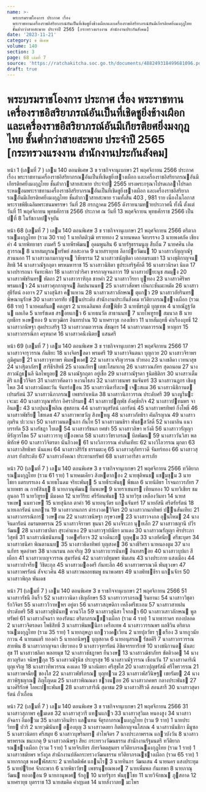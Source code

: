 ```yaml
---
name: >-
  พระบรมราชโองการ ประกาศ เรื่อง
  พระราชทานเครื่องราชอิสริยาภรณ์อันเป็นที่เชิดชูยิ่งช้างเผือกและเครื่องราชอิสริยาภรณ์อันมีเกียรติยศยิ่งมงกุฎไทย
  ชั้นต่ำกว่าสายสะพาย ประจำปี 2565 [กระทรวงแรงงาน สำนักงานประกันสังคม]
date: '2023-11-21'
category: ข พิเศษ
volume: 140
section: 3
page: 68 เล่มที่ 7
source: 'https://ratchakitcha.soc.go.th/documents/488249318499681096.pdf'
draft: true
---
```


# พระบรมราชโองการ ประกาศ เรื่อง พระราชทานเครื่องราชอิสริยาภรณ์อันเป็นที่เชิดชูยิ่งช้างเผือกและเครื่องราชอิสริยาภรณ์อันมีเกียรติยศยิ่งมงกุฎไทย ชั้นต่ำกว่าสายสะพาย ประจำปี 2565 [กระทรวงแรงงาน สำนักงานประกันสังคม]

หน้า 1 (เลมที่ 7 ) เลม 140 ตอนพิเศษ 3 ข ราชกิจจานุเบกษา 21 พฤศจิกายน 2566 ประกาศ เรื่อง พระราชทานเครื่องราชอิสริยาภรณอันเป็นที่เชิดชูยิ่งชางเผือก และเครื่องราชอิสริยาภรณอันมีเกียรติยศยิ่งมงกุฎไทย ชั้นต่ํากวาสายสะพาย ประจําป 2565 ทรงพระกรุณาโปรดเกลาโปรดกระหมอมพระราชทานเครื่องราชอิสริยาภรณอันเป็นที่เชิดชูยิ่งชางเผือก และเครื่องราชอิสริยาภรณอันมีเกียรติยศยิ่งมงกุฎไทย ชั้นต่ํากวาสายสะพาย รวมทั้งสิ้น 403 , 981 ราย เนื่องในโอกาสพระราชพิธีเฉลิมพระชนมพรรษา วันที่ 28 กรกฎาคม 2565 ดังรายนามทายประกาศนี้ ทั้งนี้ ตั้งแต่วันที่ 11 พฤศจิกายน พุทธศักราช 2566 ประกาศ ณ วันที่ 13 พฤศจิกายน พุทธศักราช 2566 เป็นปที่ 8 ในรัชกาลปจจุบัน

หน้า 68 (เลมที่ 7 ) เลม 140 ตอนพิเศษ 3 ข ราชกิจจานุเบกษา 21 พฤศจิกายน 2566 ตริตาภรณมงกุฎไทย (รวม 30 ราย) 1 นายกิตติวุฒิ ทรายทอง 2 นายนพดล จิตบรรจง 3 นายพงศภัค เชียงคํา 4 นายพิทยาธร งามศรี 5 นายพีรพัฒน อุดมพูนสิน 6 นายรัฐธรรมนูญ สืบถิ่น 7 นายศศิน เกิดสุวรรณ 8 นายสมบูรณทรัพย์ สอสะอาด 9 นายสรายุทธ ลีลาปยวัฒน 10 นางสาวกัญญาณัฐ สวนนอก 11 นางสาวแกมกาญจน วิชัยธรรม 12 นางสาวชนัญชิดา เอกอมรเมธา 13 นางชุติกาญจน สิทธิ 14 นางสาวณัฐกฤตา พรหมหาราช 15 นางสาวนิธิตา ชูประเสริฐศักดิ์ 16 นางสาวนิรดา นิแต 17 นางปรารถนา จันทะพิลา 18 นางสาวปวริศา ขจรกาญจนถาวร 19 นางสาวปยะนุช สมมุง 20 นางสาวพัชรินทร หัตถา 21 นางสาวราฑิกุล ชายคํา 22 นางสาววีรยา บูทอง 23 นางสาวศิริพร พรมแกว 24 นางสาวศุภกาญจน ลิมปนานนท 25 นางสาวสัตพร เบ็นกะซันมะหมัด 26 นางสาวสุธีรัตน์ องอาจ 27 นางสุนิสา คาแหวน 28 นางสาวเสาวลักษณ ตุแกว 29 นางสาวอัยรินทร พิษณานุรักษ์ 30 นางสาวอรทัย ปนประดับ สํานักงานประกันสังคม ทวีติยาภรณชางเผือก (รวม 68 ราย) 1 นายคมสันต คตภูธร 2 นายเฉลิมพล สังขพิชัย 3 นายชัชรภูมิ บุญเทพ 4 นายณัฏฐวัตน ผลเกิด 5 นายรัชเดช สรอยแกว 6 นายธนวัต สาธานนท 7 นายไพฑูรย สมนวล 8 นายฤทธีกร หงษทอง 9 นายวุฒิกร อินทรปาณ 10 นายศราวุธ กองเขียว 11 นายสัมฤทธิ์ คําเรืองฤทธิ์ 12 นางสาวกนิษฐา สุดประเสริฐ 13 นางสาวกมลวรรณ สัชฌุกร 14 นางสาวกมลวรรณ หาญกร 15 นางสาวกรรณิกา ครุฑมาศ 16 นางสาวคนึงนิตย แสนศรี

หน้า 69 (เลมที่ 7 ) เลม 140 ตอนพิเศษ 3 ข ราชกิจจานุเบกษา 21 พฤศจิกายน 2566 17 นางสาวจารุวรรณ กันธิยะ 18 นางจิตรลดา พรมศรี 19 นางสาวจินตนา บุญกวย 20 นางสาวจิราพร ภูมิศูนย 21 นางสาวจุฑาพร พิมพพงศ 22 นางสาวเจริญวรรณ บัวทอง 23 นางชลิดา เวทนาสุข 24 นางฐิตาภัสร สารีธีรสิทธิ์ 25 นางณภัทร เตชะโสมาเกตุ 26 นางสาวณภัทร สุดถนอม 27 นางสาวณัฎธนลี นิลไพบูลย 28 นางณัฐกฤตา อยู่เชื้อ 29 นางสาวณัฐรดา ฐนิตธิติกร 30 นางสาวเต็มศิริ แกววิจิตร 31 นางสาวทัดดาว หงวนไธสง 32 นางสาวธนพร ชมจันทร์ 33 นางสาวนฎกร เชิดชูไพล 34 นางสาวนัตตะวัน จันทร์ออน 35 นางสาวนิดารีละห เจะสแม 36 นางสาวนิธิกานต เปรมรัตน์ 37 นางสาวนิภาภรณ เพชรกําเหนิด 38 นางสาวนิภาวรรณ ประดับศรี 39 นางนูรีมะ เจะมะ 40 นางสาวบุณฑริกา อิศราภิรมย 41 นางสาวปญพัช อังศุชัยกิจ 42 นางสาวปทมพร จาอินตะ 43 นางปุนนพลิณ สุขสถาน 44 นางสาวผุสรัตน์ เอกรัตน์ 45 นางสาวพรทิพย์ กิ่งโพธิ์ 46 นางสาวพัชรีย ไชยเดช 47 นางสาวพาขวัญ สิงหหนู 48 นางสาวภัทธิรา คัมภีรญาณ 49 นางสาวภุมริน ปะวะนา 50 นางสาวมนตนภา กันโท 51 นางสาวมนธิรา พันธสวัสดิ์ 52 นางมาลิน แนวบรรทัด 53 นางรัชฎา ใบเต 54 นางสาวรัชนก ยศขํา 55 นางสาวลิษา หวังดี 56 นางสาววรัญญา หิรัญวรโชค 57 นางสาววรายุ ปองพาล 58 นางสาววัชราภรณ บิลพัฒน 59 นางสาววันวิสา พลพิทักษ์ 60 นางสาววิจิตรตา นันภิวงค 61 นางวิภาวรรณ คําสันเทียะ 62 นางวิไลวรรณ มุกตา 63 นางสาวสิทธิพร นันแพง 64 นางสาวสิริรัช ธรรมตะคุ 65 นางสาวสุภัทราวดี จันทร์ทอง 66 นางสาวสุภาภร ยังประดับ 67 นางสาวอังคณา ประทานทรัพย์ 68 นางสาวอาริสา ดาราภัย

หน้า 70 (เลมที่ 7 ) เลม 140 ตอนพิเศษ 3 ข ราชกิจจานุเบกษา 21 พฤศจิกายน 2566 ทวีติยาภรณมงกุฎไทย (รวม 61 ราย) 1 นายคมเคียว สิงหตากอง 2 นายชุติพนธ แชมชุม 3 นายไชยา แตรบรรเลง 4 นายธโนดม จริยะพันธุ 5 นายธีระพันธุ พืชผล 6 นายนิติธร โรจนถาวรภัทร 7 นายพชร ณ กาฬสินธุ 8 นายภาณุพัฒน ยิ้มพงษ 9 นายราเชนทร เทียนทอง 10 นายวิเชียร ชมภูนอก 11 นายวิฑูรย มีมงคล 12 นายวิริยะ ศรีรัตนพันธ 13 นายวิรุช เหลืองวันทา 14 นายสรพงษ นนทวงษ 15 นายสุนิกล ตาคํา 16 นายอนุวัตร แกนจันทร์ 17 นายอัสนี ศรีตรัยรัตน์ 18 นายเอกรัตน์ แหกาน 19 นางสาวกนกกร ดํารงวงควิจิตร 20 นางสาวกนกทิพย์ ปนสันเทียะ 21 นางสาวกรรณิการ วงษงาม 22 นางสาวขนิษฐา กรุษวงษ 23 นางสาวจงกล อุนใหม 24 นางจินดารัตน์ อมรมหพรรณ 25 นางสาวจิราพร ขุนนา 26 นางจีระภา นุยเล็ก 27 นางสาวชญานี ปวีรวัฒน 28 นางสาวชาลิตา สุระคําแหง 29 นางสาวฐาปณียา มาแดง 30 นางสาวณรัญญา ศิรประภาวิสุทธิ์ 31 นางสาวณิชนันทน วงคศรีอาจ 32 นางดีนะฮ บุญคุม 33 นางทัศนีย ศรีขะบุตร 34 นางสาวธนิศา พิณตานนท 35 นางสาวธิดาทิพย์ บุญสงค 36 นางธีริศรา นาหนองตูม 37 นางนภัทร พุดอําพร 38 นางนรมน ลอเจริญ 39 นางสาวบวรนันท อินทสรอย 40 นางสาวบุปผา สีเผือก 41 นางสาวเบญจวรรณ สุมารัตน์ 42 นางสาวปทุมพร พิมเสน 43 นางประกาย แสงเมือง 44 นางสาวปาจรีย วิชิตะกุล 45 นางสาวผองศรี กันทะลึก 46 นางสาวพรรณวดี พันธุวงษา 47 นางสาวพรรัตน์ สัจจะวศิน 48 นางสาวพลอยชมพู ธนาพงศธร 49 นางพัทธธีรา แกนจักร 50 นางสาวพิกุล พันเดช

หน้า 71 (เลมที่ 7 ) เลม 140 ตอนพิเศษ 3 ข ราชกิจจานุเบกษา 21 พฤศจิกายน 2566 51 นางสาวรัชนี อินริ้ว 52 นางสาววนิดา เชิญอักษร 53 นางสาววราภรณ รินยานะ 54 นางสาววิชุตา รักวิจิตร 55 นางสาววิวาหพร อยู่ตา 56 นางสาวสฤษดิกา เหล็งศรีชะเอม 57 นางสาวสายฝน ประดับศรี 58 นางสาวสุธินันท ควนวิไล 59 นางสาวสุนิสา ใจกลา 60 นางสาวเสาวลักษณ พูลทรัพย์ 61 นางสาวอัจฉรา ทองรัตนะ ตริตาภรณชางเผือก (รวม 4 ราย) 1 นายธาราดร ทองปลอด 2 นางสาวจิตรลดา โพธิสิทธิ์ 3 นางสาวพิมพนิภา เครือเทพ 4 นางสาววรรณพร ผลชีวิน ตริตาภรณมงกุฎไทย (รวม 35 ราย) 1 นายกฤษฎา แกววงคเวียน 2 นายปุลวัชร รุงเรือง 3 นายภูวนัย กาวน 4 นายมนตรี ทองคํา 5 นายอกนิษฐ บุญสอาด 6 นายอนุสรณ รัชตคีรี 7 นางสาวกรวรรณ สายพิน 8 นางสาวกาญจนา เขียวทอง 9 นางสาวจุฑารัตน์ ลิขิตจรรยารักษ์ 10 นางชนิกานต นันตะสุข 11 นางสาวชลิดา พลอยมุข 12 นางสาวชัชฎาพร ยืนวงษ 13 นางสาวฌิชาภัทร ขัตติวงค 14 นางสาวญริดา จนิษฐกุล 15 นางสาวณัฐนิช ประยูรสุข 16 นางสาวณัฐวรรณ เขื่อนวัน 17 นางสาวดาริณี บุญเจริญ 18 นางสาวทิพวรรณ คงแดง 19 นางนิตยา ศรีสุขใส 20 นางสาวปุญชรัสมิ์ ศรีไพรวรรณ 21 นางสาวพจนีย ของใส 22 นางสาวพัชรีภรณ บุญทวม 23 นางสาวพัสวีนิษฐ เชยรัมย 24 นางสาวพิฐชญาณ ภิญโญดม 25 นางสาวพิณณดา ชางนอย 26 นางสาวภคพร กลางประพันธ 27 นางศิริรักษ์ โลหะปยะพันธ 28 นางสาวสาริณี สุดาชม 29 นางสาวสิริวดี สอนสารี 30 นางสาวสุดารัตน์ ถั่วเถื่อน

หน้า 72 (เลมที่ 7 ) เลม 140 ตอนพิเศษ 3 ข ราชกิจจานุเบกษา 21 พฤศจิกายน 2566 31 นางสาวสุภาพร คุมเดช 32 นางสาวสุวารี แทนแกว 33 นางสาวสุวิมล หนองสูง 34 นางสาวอัจฉรา อิ่มอวม 35 นางสาวอินทิรา แลนทม จัตุรถาภรณมงกุฎไทย (รวม 9 ราย) 1 นายประวิทย บัวริ 2 นายวุฒินันท อองบุญ 3 นางสาวดลยา กิตติกาญจนโสภณ 4 นางสาวนันธิกา มีมูซอ 5 นางสาวนิตยา ศรีสมุท 6 นางสาวบุษรินทร อําไพจิตร 7 นางประภาพรรณ แกวบังวัน 8 นางสาวพรพรรณ ชนะเกตุ 9 นางสาวอณิษฐา สีหะ กระทรวงวัฒนธรรม สํานักงานรัฐมนตรี ทวีติยาภรณชางเผือก (รวม 1 ราย) 1 นายจิรภัทร ภัทรจิตตสุนทร ทวีติยาภรณมงกุฎไทย (รวม 1 ราย) 1 นางสาวชมัยพร หวังกูล สํานักงานปลัดกระทรวงวัฒนธรรม ทวีติยาภรณชางเผือก (รวม 65 ราย) 1 นายกรกฤช พงศพัสสะระ 2 นายกิตติพัศ แกนไร 3 นายทินกร วัฒนเสน 4 นายนคร แสงประทุม 5 นายปริยศ จักกะพาก 6 นายพิธาวัชร เพชรนุยณพงศ 7 นายเพิ่มพล กันเทพา 8 นายภาณุวัฒน ทองออน 9 นายภานุพงศ รักอู 10 นายรัฐกร พันธุไชย 11 นายวิจักขณ ภูสอาด 12 นายศรายุธ บุตรราช 13 นายสมคิด คําฤาเดช 14 นายสังวาลย มะไพร
